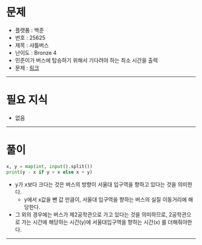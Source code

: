 # 문제
- 플랫폼 : 백준
- 번호 : 25625
- 제목 : 샤틀버스
- 난이도 : Bronze 4
- 민준이가 버스에 탑승하기 위해서 기다려야 하는 최소 시간을 출력
- 문제 : <a href="https://www.acmicpc.net/problem/25625" target="_blank">링크</a>

---

# 필요 지식
- 없음

---

# 풀이
```python
x, y = map(int, input().split())
print(y - x if y > x else x + y)
```
- y가 x보다 크다는 것은 버스의 방향이 서울대 입구역을 향하고 있다는 것을 의미한다.
  - y에서 x값을 뺀 값 만큼이, 서울대 입구역을 향하는 버스의 실질 이동거리에 해당한다.
- 그 외의 경우에는 버스가 제2공학관으로 가고 있다는 것을 의미하므로, 2공학관으로 가는 시간에 해당하는 시간(y)에 서울대입구역을 향하는 시간(x)
를 더해줘야한다.

---
